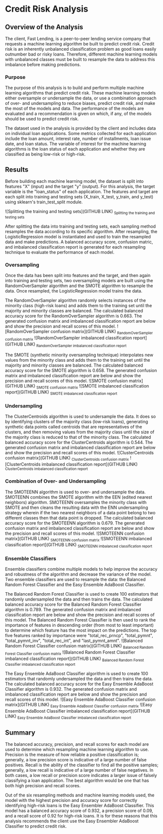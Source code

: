 # Credit Risk Analysis

## Overview of the Analysis

The client, Fast Lending, is a peer-to-peer lending service company that requests a machine learning algorithm be built to predict credit risk. Credit risk is an inherently unbalanced classification problem as good loans easily outnumber bad or risky loans. Therefore, different machine learning models with unbalanced classes must be built to resample the data to address this imbalance before making predictions.

### Purpose

The purpose of this analysis is to build and perform multiple machine learning algorithms that predict credit risk. These machine learning models either oversample or undersample the data, or use a combination approach of over- and undersampling to reduce biases, predict credit risk, and make the most of the models and data. The performance of the models are evaluated and a recommendation is given on which, if any, of the models should be used to predict credit risk.

The dataset used in the analysis is provided by the client and includes data on individual loan applications. Some metrics collected for each application include the loan amount, interest rate, number of installments, loan issue date, and loan status. The variable of interest for the machine learning algorithms is the loan status of each application and whether they are classified as being low-risk or high-risk.

## Results

Before building each machine learning model, the dataset is split into features "X" (input) and the target "y" (output). For this analysis, the target variable is the "loan_status" of each application. The features and target are each split into training and testing sets (X_train, X_test, y_train, and y_test) using sklearn's train_test_split module.

![Splitting the training and testing sets](GITHUB LINK)
<sub>Splitting the training and testing sets</sub>

After splitting the data into training and testing sets, each sampling method resamples the data according to its specific algorithm. After resampling, the LogisticRegression model is instantiated and used to train the resampled data and make predictions. A balanced accuracy score, confusion matric, and imbalanced classification report is generated for each resampling technique to evaluate the performance of each model.

### Oversampling

Once the data has been split into features and the target, and then again into training and testing sets, two oversampling models are built using the RandomOverSampler algorithm and the SMOTE algorithm to resample the data. Once resampled, the LogisticRegression model trains the data.

The RandomOverSampler algorithm randomly selects instances of the minority class (high-risk loans) and adds them to the training set until the majority and minority classes are balanced. The calculated balanced accuracy score for the RandomOverSampler algorithm is 0.663. The generated confusion matrix and imbalanced classification report are below and show the precision and recall scores of this model.
![RandomOverSampler confusion matrix](GITHUB LINK)
<sub>RandomOverSampler confusion matrix</sub>
![RandomOverSampler imbalanced classification report](GITHUB LINK)
<sub>RandomOverSampler imbalanced classification report</sub>

The SMOTE (synthetic minority oversampling technique) interpolates new values from the minority class and adds them to the training set until the majority and minority classes are balanced. The calculated balanced accuracy score for the SMOTE algorithm is 0.658. The generated confusion matrix and imbalanced classification report are below and show the precision and recall scores of this model.
![SMOTE confusion matrix](GITHUB LINK)
<sub>SMOTE confusion matrix</sub>
![SMOTE imbalanced classification report](GITHUB LINK)
<sub>SMOTE imbalanced classification report</sub>

### Undersampling

The ClusterCentroids algorithm is used to undersample the data. It does so by identifying clusters of the majority class (low-risk loans),  generating synthetic data points called centroids that are representatives of the clusters, and then removing values from the majority class until the size of the majority class is reduced to that of the minority class. The calculated balanced accuracy score for the ClusterCentroids algorithm is 0.544. The generated confusion matrix and imbalanced classification report are below and show the precision and recall scores of this model.
![ClusterCentroids confusion matrix](GITHUB LINK)
<sub>ClusterCentroids confusion matrix</sub>
![ClusterCentroids imbalanced classification report](GITHUB LINK)
<sub>ClusterCentroids imbalanced classification report</sub>

### Combination of Over- and Undersampling

The SMOTEENN algorithm is used to over- and undersample the data. SMOTEENN combines the SMOTE algorithm with the EEN (edited nearest neighbors) algorithm. SMOTEENN oversamples the minority class with SMOTE and then cleans the resulting data with the ENN undersampling strategy wherein if the two nearest neighbors of a data point belong to two different classes then that data point is dropped. The calculated balanced accuracy score for the SMOTEENN algorithm is 0.679. The generated confusion matrix and imbalanced classification report are below and show the precision and recall scores of this model.
![SMOTEENN confusion matrix](GITHUB LINK)
<sub>SMOTEENN confusion matrix</sub>
![SMOTEENN imbalanced classification report](GITHUB LINK)
<sub>SMOTEENN imbalanced classification report</sub>

### Ensemble Classifiers

Ensemble classifiers combine multiple models to help improve the accuracy and robustness of the algorithm and decrease the variance of the model. Two ensemble classifiers are used to resample the data: the Balanced Random Forest Classifier and the Easy Ensemble AdaBoost Classifier.

The Balanced Random Forest Classifier is used to create 100 estimators that randomly undersampled the data and then trains the data. The calculated balanced accuracy score for the Balanced Random Forest Classifier algorithm is 0.789. The generated confusion matrix and imbalanced classification report are below and show the precision and recall scores of this model.
The Balanced Random Forest Classifier is then used to rank the importance of features in descending order (from most to least important) to determine which feature has the most impact on the predictions. The top five features ranked by importance were "total_rec_prncp", "total_pymnt", "total_pymnt_inv", "total_rec_int", and "last_pymnt_amnt".
![Balanced Random Forest Classifier confusion matrix](GITHUB LINK)
<sub>Balanced Random Forest Classifier confusion matrix</sub>
![Balanced Random Forest Classifier imbalanced classification report](GITHUB LINK)
<sub>Balanced Random Forest Classifier imbalanced classification report</sub>

The Easy Ensemble AdaBoost Classifier algorithm is used to create 100 estimators that randomly undersampled the data and then trains the data. The calculated balanced accuracy score for the Easy Ensemble AdaBoost Classifier algorithm is 0.932. The generated confusion matrix and imbalanced classification report are below and show the precision and recall scores of this model.
![Easy Ensemble AdaBoost Classifier confusion matrix](GITHUB LINK)
<sub>Easy Ensemble AdaBoost Classifier confusion matrix</sub>
![Easy Ensemble AdaBoost Classifier imbalanced classification report](GITHUB LINK)
<sub>Easy Ensemble AdaBoost Classifier imbalanced classification report</sub>

## Summary

The balanced accuracy, precision, and recall scores for each model are used to determine which resampling machine learning algorithm to use. Precision is the measure of how reliable a positive classification is; generally, a low precision score is indicative of a large number of false positives. Recall is the ability of the classifier to find all the positive samples; generally, a low recall is indicative of a large number of false negatives. In both cases, a low recall or precision score indicates a larger issue of falsely classifying a loan application. The best algorithm would be one that has both high precision and recall scores.

Out of the six resampling methods and machine learning models used, the model with the highest precision and accuracy score for correctly identifying high-risk loans is the Easy Ensembler AdaBoost Classifier. This model has a balanced accuracy score of 0.932, a precision score of 0.09, and a recall score of 0.92 for high-risk loans. It is for these reasons that this analysis recommends the client use the Easy Ensembler AdaBoost Classifier to predict credit risk.

